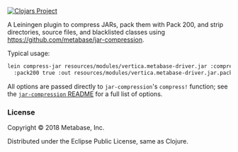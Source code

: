 [![Clojars Project](https://img.shields.io/clojars/v/metabase/lein-compress-jar.svg)](https://clojars.org/metabase/lein-compress-jar)

A Leiningen plugin to compress JARs, pack them with Pack 200, and strip directories, source files, and blacklisted classes using https://github.com/metabase/jar-compression.

Typical usage:

```bash
lein compress-jar resources/modules/vertica.metabase-driver.jar :compression :xz \
  :pack200 true :out resources/modules/vertica.metabase-driver.jar.pack.xz
```

All options are passed directly to `jar-compression`'s `compress!`
function; see the [`jar-compression` README](https://github.com/metabase/jar-compression) for a full list
of options.

### License

Copyright © 2018 Metabase, Inc.

Distributed under the Eclipse Public License, same as Clojure.
